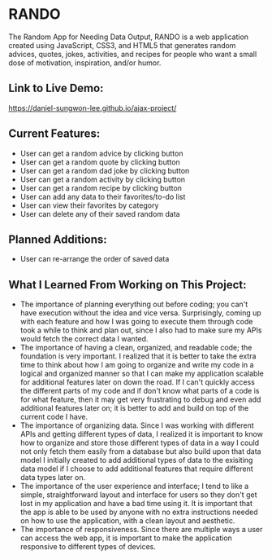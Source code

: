 # RANDO

The Random App for Needing Data Output, RANDO is a web application created using JavaScript, CSS3, and HTML5 that generates random advices, quotes, jokes, activities, and recipes for people who want a small dose of motivation, inspiration, and/or humor.


## **Link to Live Demo:**
https://daniel-sungwon-lee.github.io/ajax-project/


## **Current Features:**
* User can get a random advice by clicking button
* User can get a random quote by clicking button
* User can get a random dad joke by clicking button
* User can get a random activity by clicking button
* User can get a random recipe by clicking button
* User can add any data to their favorites/to-do list
* User can view their favorites by category
* User can delete any of their saved random data


## **Planned Additions:**
* User can re-arrange the order of saved data


## **What I Learned From Working on This Project:**
* The importance of planning everything out before coding; you can't have execution without the idea and vice versa. Surprisingly, coming up with each feature and how I was going to execute them through code took a while to think and plan out, since I also had to make sure my APIs would fetch the correct data I wanted.
* The importance of having a clean, organized, and readable code; the foundation is very important. I realized that it is better to take the extra time to think about how I am going to organize and write my code in a logical and organized manner so that I can make my application scalable for additional features later on down the road. If I can't quickly access the different parts of my code and if don't know what parts of a code is for what feature, then it may get very frustrating to debug and even add additional features later on; it is better to add and build on top of the current code I have.
* The importance of organizing data. Since I was working with different APIs and getting different types of data, I realized it is important to know how to organize and store those different types of data in a way I could not only fetch them easily from a database but also build upon that data model I initially created to add additional types of data to the exisiting data model if I choose to add additional features that require different data types later on.
* The importance of the user experience and interface; I tend to like a simple, straightforward layout and interface for users so they don't get lost in my application and have a bad time using it. It is important that the app is able to be used by anyone with no extra instructions needed on how to use the application, with a clean layout and aesthetic.
* The importance of responsiveness. Since there are multiple ways a user can access the web app, it is important to make the application responsive to different types of devices.
